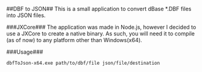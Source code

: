 ##DBF to JSON##
This is a small application to convert dBase *.DBF files into JSON files.

###JXCore###
The application was made in Node.js, however I decided to use a JXCore to create a native binary. As such, you will need it to compile (as of now) to any platform other than Windows(x64).

###Usage###

	dbfToJson-x64.exe path/to/dbf/file json/file/destination

